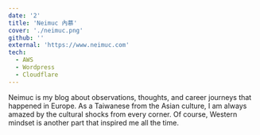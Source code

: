 ```yaml
---
date: '2'
title: 'Neimuc 內慕'
cover: './neimuc.png'
github: ''
external: 'https://www.neimuc.com'
tech:
  - AWS
  - Wordpress
  - Cloudflare
---
```


Neimuc is my blog about observations, thoughts, and career journeys that happened in Europe. As a Taiwanese from the Asian culture, I am always amazed by the cultural shocks from every corner. Of course, Western mindset is another part that inspired me all the time.
